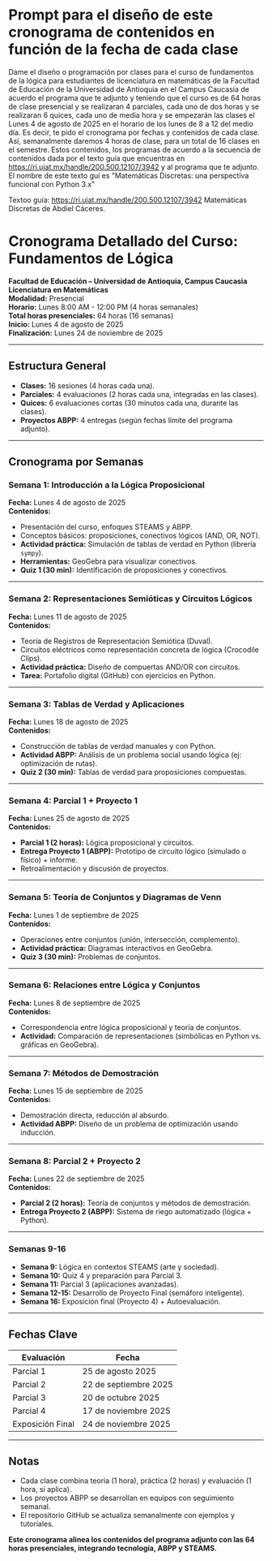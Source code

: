 # Prompt para el diseño de este cronograma de contenidos en función de la fecha de cada clase  

Dame el diseño o programación por clases para el curso de fundamentos de la lógica para estudiantes de licenciatura en matemáticas de la Facultad de Educación de la Universidad de Antioquia en el Campus Caucasia de acuerdo el programa que te adjunto  y teniendo que el curso es de 64 horas de clase presencial y se realizaran 4 parciales, cada uno de dos horas y se realizaran 6 quices, cada uno de media hora y se empezarán las clases el Lunes 4 de agosto de 2025 en el horario de los lunes de 8 a 12 del medio día. Es decir, te pido el cronograma por fechas y contenidos de cada clase. Así, semanalmente daremos 4 horas de clase, para un total de 16 clases en el semestre. Estos contenidos, los programas de acuerdo a la secuencia de contenidos dada por el texto guía que encuentras en https://ri.ujat.mx/handle/200.500.12107/3942 y al programa que te adjunto. El nombre de este texto guí es "Matemáticas Discretas: una perspectiva funcional con Python 3.x"   



Textoo guía: https://ri.ujat.mx/handle/200.500.12107/3942 Matemáticas Discretas de Abdiel Cáceres.   

# **Cronograma Detallado del Curso: Fundamentos de Lógica**  
**Facultad de Educación – Universidad de Antioquia, Campus Caucasia**  
**Licenciatura en Matemáticas**  
**Modalidad:** Presencial  
**Horario:** Lunes 8:00 AM - 12:00 PM (4 horas semanales)  
**Total horas presenciales:** 64 horas (16 semanas)  
**Inicio:** Lunes 4 de agosto de 2025  
**Finalización:** Lunes 24 de noviembre de 2025  

---

## **Estructura General**  
- **Clases:** 16 sesiones (4 horas cada una).  
- **Parciales:** 4 evaluaciones (2 horas cada una, integradas en las clases).  
- **Quices:** 6 evaluaciones cortas (30 minutos cada una, durante las clases).  
- **Proyectos ABPP:** 4 entregas (según fechas límite del programa adjunto).  

---

## **Cronograma por Semanas**  

### **Semana 1: Introducción a la Lógica Proposicional**  
**Fecha:** Lunes 4 de agosto de 2025  
**Contenidos:**  
- Presentación del curso, enfoques STEAMS y ABPP.  
- Conceptos básicos: proposiciones, conectivos lógicos (AND, OR, NOT).  
- **Actividad práctica:** Simulación de tablas de verdad en Python (librería `sympy`).  
- **Herramientas:** GeoGebra para visualizar conectivos.  
- **Quiz 1 (30 min):** Identificación de proposiciones y conectivos.  

---

### **Semana 2: Representaciones Semióticas y Circuitos Lógicos**  
**Fecha:** Lunes 11 de agosto de 2025  
**Contenidos:**  
- Teoría de Registros de Representación Semiótica (Duval).  
- Circuitos eléctricos como representación concreta de lógica (Crocodile Clips).  
- **Actividad práctica:** Diseño de compuertas AND/OR con circuitos.  
- **Tarea:** Portafolio digital (GitHub) con ejercicios en Python.  

---

### **Semana 3: Tablas de Verdad y Aplicaciones**  
**Fecha:** Lunes 18 de agosto de 2025  
**Contenidos:**  
- Construcción de tablas de verdad manuales y con Python.  
- **Actividad ABPP:** Análisis de un problema social usando lógica (ej: optimización de rutas).  
- **Quiz 2 (30 min):** Tablas de verdad para proposiciones compuestas.  

---

### **Semana 4: Parcial 1 + Proyecto 1**  
**Fecha:** Lunes 25 de agosto de 2025  
**Contenidos:**  
- **Parcial 1 (2 horas):** Lógica proposicional y circuitos.  
- **Entrega Proyecto 1 (ABPP):** Prototipo de circuito lógico (simulado o físico) + informe.  
- Retroalimentación y discusión de proyectos.  

---

### **Semana 5: Teoría de Conjuntos y Diagramas de Venn**  
**Fecha:** Lunes 1 de septiembre de 2025  
**Contenidos:**  
- Operaciones entre conjuntos (unión, intersección, complemento).  
- **Actividad práctica:** Diagramas interactivos en GeoGebra.  
- **Quiz 3 (30 min):** Problemas de conjuntos.  

---

### **Semana 6: Relaciones entre Lógica y Conjuntos**  
**Fecha:** Lunes 8 de septiembre de 2025  
**Contenidos:**  
- Correspondencia entre lógica proposicional y teoría de conjuntos.  
- **Actividad:** Comparación de representaciones (simbólicas en Python vs. gráficas en GeoGebra).  

---

### **Semana 7: Métodos de Demostración**  
**Fecha:** Lunes 15 de septiembre de 2025  
**Contenidos:**  
- Demostración directa, reducción al absurdo.  
- **Actividad ABPP:** Diseño de un problema de optimización usando inducción.  

---

### **Semana 8: Parcial 2 + Proyecto 2**  
**Fecha:** Lunes 22 de septiembre de 2025  
**Contenidos:**  
- **Parcial 2 (2 horas):** Teoría de conjuntos y métodos de demostración.  
- **Entrega Proyecto 2 (ABPP):** Sistema de riego automatizado (lógica + Python).  

---

### **Semanas 9-16**  
- **Semana 9:** Lógica en contextos STEAMS (arte y sociedad).  
- **Semana 10:** Quiz 4 y preparación para Parcial 3.  
- **Semana 11:** Parcial 3 (aplicaciones avanzadas).  
- **Semana 12-15:** Desarrollo de Proyecto Final (semáforo inteligente).  
- **Semana 16:** Exposición final (Proyecto 4) + Autoevaluación.  

---

## **Fechas Clave**  
| **Evaluación**       | **Fecha**               |  
|-----------------------|-------------------------|  
| Parcial 1             | 25 de agosto 2025       |  
| Parcial 2             | 22 de septiembre 2025   |  
| Parcial 3             | 20 de octubre 2025      |  
| Parcial 4             | 17 de noviembre 2025    |  
| Exposición Final      | 24 de noviembre 2025    |  

---

## **Notas**  
- Cada clase combina teoría (1 hora), práctica (2 horas) y evaluación (1 hora, si aplica).  
- Los proyectos ABPP se desarrollan en equipos con seguimiento semanal.  
- El repositorio GitHub se actualiza semanalmente con ejemplos y tutoriales.  

**Este cronograma alinea los contenidos del programa adjunto con las 64 horas presenciales, integrando tecnología, ABPP y STEAMS.**